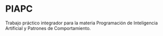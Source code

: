 # PIAPC
Trabajo práctico integrador para la materia Programación de Inteligencia Artificial y Patrones de Comportamiento. 
